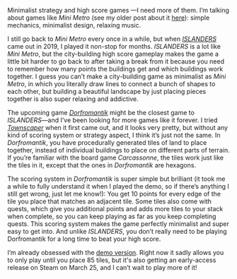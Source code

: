 Minimalist strategy and high score games —I need more of them. I’m talking about games like *Mini Metro* (see my older post about it [here](https://mostlyindie.com/minimetro)): simple mechanics, minimalist design, relaxing music. 

I still go back to *Mini Metro* every once in a while, but when [*ISLANDERS*](https://store.steampowered.com/app/1046030/ISLANDERS/) came out in 2019, I  played it non-stop for months. *ISLANDERS* is a lot like *Mini Metro*, but the city-building high score gameplay makes the game a little bit harder to go back to after taking a break from it because you need to remember how many points the buildings get and which buildings work together. I guess you can’t make a city-building game as minimalist as *Mini Metro*, in which you literally draw lines to connect a bunch of shapes to each other, but building a beautiful landscape by just placing pieces together is also super relaxing and addictive.

The upcoming game [*Dorfromantik*](https://store.steampowered.com/app/1455840/Dorfromantik/) might be the closest game to *ISLANDERS*—and I’ve been looking for more games like it forever. I tried [*Townscaper*](https://store.steampowered.com/app/1291340/Townscaper/) when it first came out, and it looks very pretty, but without any kind of scoring system or strategy aspect, I think it’s just not the same. In *Dorfromantik*, you have procedurally generated tiles of land to place together, instead of individual buildings to place on different parts of terrain. If you’re familiar with the board game *Carcassonne*, the tiles work just like the tiles in it, except that the ones in *Dorfromantik* are hexagons. 

The scoring system in *Dorfromantik* is super simple but brilliant (it took me a while to fully understand it when I played the demo, so if there’s anything I still get wrong, just let me know!): You get 10 points for every edge of the tile you place that matches an adjacent tile. Some tiles also come with quests, which give you additional points and adds more tiles to your stack when complete, so you can keep playing as far as you keep completing quests. This scoring system makes the game perfectly minimalist and super easy to get into. And unlike *ISLANDERS*, you don’t really need to be playing  Dorfromantik for a long time to beat your high score.


I’m already obsessed with the [demo version](https://store.steampowered.com/app/1455840/Dorfromantik/). Right now it sadly allows you to only play until you place 85 tiles, but it's also getting an early-access release on Steam on March 25, and I can’t wait to play more of it!

  
